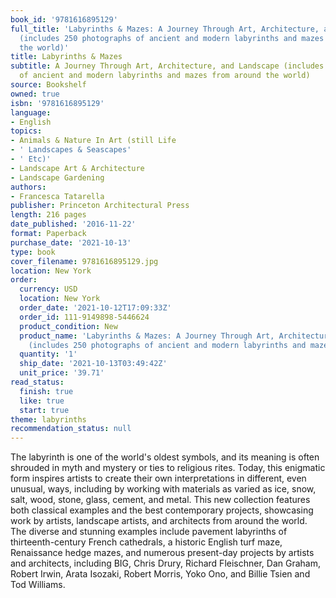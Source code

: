 ```yaml
---
book_id: '9781616895129'
full_title: 'Labyrinths & Mazes: A Journey Through Art, Architecture, and Landscape
  (includes 250 photographs of ancient and modern labyrinths and mazes from around
  the world)'
title: Labyrinths & Mazes
subtitle: A Journey Through Art, Architecture, and Landscape (includes 250 photographs
  of ancient and modern labyrinths and mazes from around the world)
source: Bookshelf
owned: true
isbn: '9781616895129'
language:
- English
topics:
- Animals & Nature In Art (still Life
- ' Landscapes & Seascapes'
- ' Etc)'
- Landscape Art & Architecture
- Landscape Gardening
authors:
- Francesca Tatarella
publisher: Princeton Architectural Press
length: 216 pages
date_published: '2016-11-22'
format: Paperback
purchase_date: '2021-10-13'
type: book
cover_filename: 9781616895129.jpg
location: New York
order:
  currency: USD
  location: New York
  order_date: '2021-10-12T17:09:33Z'
  order_id: 111-9149898-5446624
  product_condition: New
  product_name: 'Labyrinths & Mazes: A Journey Through Art, Architecture, and Landscape
    (includes 250 photographs of ancient and modern labyrinths and mazes from aroun'
  quantity: '1'
  ship_date: '2021-10-13T03:49:42Z'
  unit_price: '39.71'
read_status:
  finish: true
  like: true
  start: true
theme: labyrinths
recommendation_status: null
---
```

The labyrinth is one of the world's oldest symbols, and its meaning is often shrouded in myth and mystery or ties to religious rites. Today, this enigmatic form inspires artists to create their own interpretations in different, even unusual, ways, including by working with materials as varied as ice, snow, salt, wood, stone, glass, cement, and metal. This new collection features both classical examples and the best contemporary projects, showcasing work by artists, landscape artists, and architects from around the world. The diverse and stunning examples include pavement labyrinths of thirteenth-century French cathedrals, a historic English turf maze, Renaissance hedge mazes, and numerous present-day projects by artists and architects, including BIG, Chris Drury, Richard Fleischner, Dan Graham, Robert Irwin, Arata Isozaki, Robert Morris, Yoko Ono, and Billie Tsien and Tod Williams.

